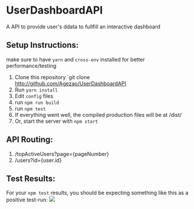 # UserDashboardAPI
A API to provide user's ddata to fullfill an interactive dashboard

## Setup Instructions:

make sure to have `yarn` and `cross-env` installed for better performance/testing

1. Clone this repository `git clone http://github.com/Agezao/UserDashboardAPI
2. Run `yarn install`
3. Edit `config` files
4. run `npm run build`
5. run `npm test`
6. If everything went well, the compiled production files will be at /dist/
7. Or, start the server with `npm start`

## API Routing:

1. /topActiveUsers?page={pageNumber}
2. /users?id={user.id}

## Test Results:

For your `npm test` results, you should be expecting something like this as a positive test-run:
<img src="http://i.imgur.com/MbexBmo.png" />
